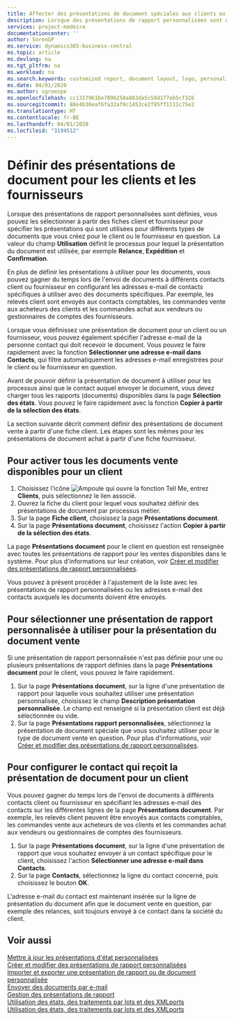 ```yaml
---
title: Affecter des présentations de document spéciales aux clients ou fournisseurs| Microsoft Docs
description: Lorsque des présentations de rapport personnalisées sont définies, vous pouvez les sélectionner à partir des fiches client et fournisseur pour spécifier que les présentations sélectionnées sont utilisées pour les documents que vous créez pour le client ou le fournisseur en question.
services: project-madeira
documentationcenter: ''
author: SorenGP
ms.service: dynamics365-business-central
ms.topic: article
ms.devlang: na
ms.tgt_pltfrm: na
ms.workload: na
ms.search.keywords: customized report, document layout, logo, personalize
ms.date: 04/01/2020
ms.author: sgroespe
ms.openlocfilehash: cc1317961be7896250a883da5c58d1f7eb5cf326
ms.sourcegitcommit: 88e4b30eaf6fa32af0c1452ce2f85ff1111c75e2
ms.translationtype: HT
ms.contentlocale: fr-BE
ms.lasthandoff: 04/01/2020
ms.locfileid: "3194512"
---
```

# <a name="define-document-layouts-for-customers-and-vendors"></a>Définir des présentations de document pour les clients et les fournisseurs
Lorsque des présentations de rapport personnalisées sont définies, vous pouvez les sélectionner à partir des fiches client et fournisseur pour spécifier les présentations qui sont utilisées pour différents types de documents que vous créez pour le client ou le fournisseur en question. La valeur du champ **Utilisation** définit le processus pour lequel la présentation du document est utilisée, par exemple **Relance**, **Expédition** et **Confirmation**.

En plus de définir les présentations à utiliser pour les documents, vous pouvez gagner du temps lors de l'envoi de documents à différents contacts client ou fournisseur en configurant les adresses e-mail de contacts spécifiques à utiliser avec des documents spécifiques. Par exemple, les relevés client sont envoyés aux contacts comptables, les commandes vente aux acheteurs des clients et les commandes achat aux vendeurs ou gestionnaires de comptes des fournisseurs.

Lorsque vous définissez une présentation de document pour un client ou un fournisseur, vous pouvez également spécifier l'adresse e-mail de la personne contact qui doit recevoir le document. Vous pouvez le faire rapidement avec la fonction **Sélectionner une adresse e-mail dans Contacts**, qui filtre automatiquement les adresses e-mail enregistrées pour le client ou le fournisseur en question.

Avant de pouvoir définir la présentation de document à utiliser pour les processus ainsi que le contact auquel envoyer le document, vous devez charger tous les rapports (documents) disponibles dans la page **Sélection des états**. Vous pouvez le faire rapidement avec la fonction **Copier à partir de la sélection des états**.

La section suivante décrit comment définir des présentations de document vente à partir d'une fiche client. Les étapes sont les mêmes pour les présentations de document achat à partir d'une fiche fournisseur.

## <a name="to-enable-all-available-sales-documents-for-a-customer"></a>Pour activer tous les documents vente disponibles pour un client
1. Choisissez l'icône ![Ampoule qui ouvre la fonction Tell Me](media/ui-search/search_small.png "Dites-moi ce que vous voulez faire"), entrez **Clients**, puis sélectionnez le lien associé.
2. Ouvrez la fiche du client pour lequel vous souhaitez définir des présentations de document par processus métier.
3. Sur la page **Fiche client**, choisissez la page **Présentations document**.
4. Sur la page **Présentations document**, choisissez l'action **Copier à partir de la sélection des états**.

La page **Présentations document** pour le client en question est renseignée avec toutes les présentations de rapport pour les ventes disponibles dans le système. Pour plus d'informations sur leur création, voir [Créer et modifier des présentations de rapport personnalisées](ui-how-create-custom-report-layout.md).

Vous pouvez à présent procéder à l'ajustement de la liste avec les présentations de rapport personnalisées ou les adresses e-mail des contacts auxquels les documents doivent être envoyés.

## <a name="to-select-a-custom-report-layout-to-use-for-the-sales-document-layout"></a>Pour sélectionner une présentation de rapport personnalisée à utiliser pour la présentation du document vente
Si une présentation de rapport personnalisée n'est pas définie pour une ou plusieurs présentations de rapport définies dans la page **Présentations document** pour le client, vous pouvez le faire rapidement.

1. Sur la page **Présentations document**, sur la ligne d'une présentation de rapport pour laquelle vous souhaitez utiliser une présentation personnalisée, choisissez le champ **Description présentation personnalisée**. Le champ est renseigné si la présentation client est déjà sélectionnée ou vide.
2. Sur la page **Présentations rapport personnalisées**, sélectionnez la présentation de document spéciale que vous souhaitez utiliser pour le type de document vente en question. Pour plus d'informations, voir [Créer et modifier des présentations de rapport personnalisées](ui-how-create-custom-report-layout.md).

## <a name="to-set-up-which-contact-receives-which-document-layout-for-a-customer"></a>Pour configurer le contact qui reçoit la présentation de document pour un client
Vous pouvez gagner du temps lors de l'envoi de documents à différents contacts client ou fournisseur en spécifiant les adresses e-mail des contacts sur les différentes lignes de la page **Présentations document**. Par exemple, les relevés client peuvent être envoyés aux contacts comptables, les commandes vente aux acheteurs de vos clients et les commandes achat aux vendeurs ou gestionnaires de comptes des fournisseurs.

1. Sur la page **Présentations document**, sur la ligne d'une présentation de rapport que vous souhaitez envoyer à un contact spécifique pour le client, choisissez l'action **Sélectionner une adresse e-mail dans Contacts**.
2. Sur la page **Contacts**, sélectionnez la ligne du contact concerné, puis choisissez le bouton **OK**.

L'adresse e-mail du contact est maintenant insérée sur la ligne de présentation du document afin que le document vente en question, par exemple des relances, soit toujours envoyé à ce contact dans la société du client.

## <a name="see-also"></a>Voir aussi  
[Mettre à jour les présentations d'état personnalisées](ui-update-report-layouts.md)  
[Créer et modifier des présentations de rapport personnalisées](ui-how-create-custom-report-layout.md)  
[Importer et exporter une présentation de rapport ou de document personnalisée](ui-how-import-and-export-report-layout.md)  
[Envoyer des documents par e-mail](ui-how-send-documents-email.md)  
[Gestion des présentations de rapport](ui-manage-report-layouts.md)  
[Utilisation des états, des traitements par lots et des XMLports](ui-work-report.md)  
[Utilisation des états, des traitements par lots et des XMLports](ui-work-report.md)  
